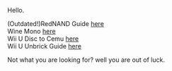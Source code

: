 Hello.

(Outdated!)RedNAND Guide [here](https://lazr1026.github.io/Guides/rednand)  
Wine Mono [here](https://lazr1026.github.io/Guides/winemono/)  
Wii U Disc to Cemu [here](https://lazr1026.github.io/Guides/disctocemu/)  
Wii U Unbrick Guide [here](https://lazr1026.github.io/Guides/unbrick)  

Not what you are looking for? well you are out of luck.